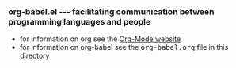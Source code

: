 ### org-babel.el --- facilitating communication between programming languages and people

* for information on org see the [Org-Mode website](http://org-mode.org)
* for information on org-babel see the <tt>org-babel.org</tt> file in this
  directory
